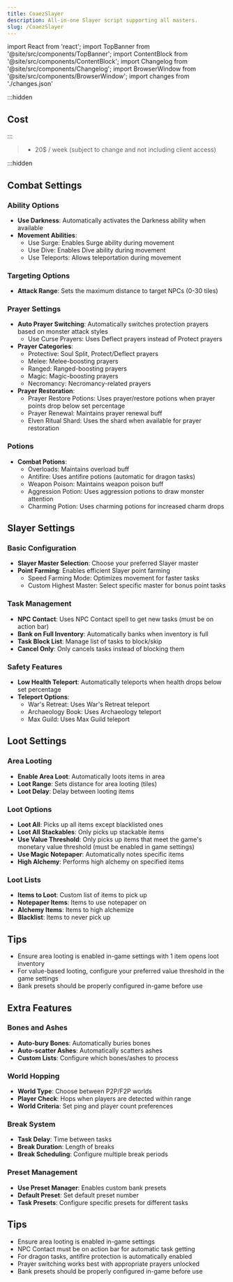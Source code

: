 ```yaml
---
title: CoaezSlayer
description: All-in-one Slayer script supporting all masters.
slug: /CoaezSlayer
---
```


import React from 'react';
import TopBanner from '@site/src/components/TopBanner';
import ContentBlock from '@site/src/components/ContentBlock';
import Changelog from '@site/src/components/Changelog';
import BrowserWindow from '@site/src/components/BrowserWindow';
import changes from './changes.json'

<TopBanner title="CoaezSlayer" author="coaeasy" version="v1.0.0" skill="Slayer">
</TopBanner>

:::hidden

## Cost

:::

<ContentBlock title="Cost">

> - 20$ / week (subject to change and not including client access)

</ContentBlock>

:::hidden

## Combat Settings

### Ability Options
- **Use Darkness**: Automatically activates the Darkness ability when available
- **Movement Abilities**:
    - Use Surge: Enables Surge ability during movement
    - Use Dive: Enables Dive ability during movement
    - Use Teleports: Allows teleportation during movement

### Targeting Options
- **Attack Range**: Sets the maximum distance to target NPCs (0-30 tiles)

### Prayer Settings
- **Auto Prayer Switching**: Automatically switches protection prayers based on monster attack styles
    - Use Curse Prayers: Uses Deflect prayers instead of Protect prayers
- **Prayer Categories**:
    - Protective: Soul Split, Protect/Deflect prayers
    - Melee: Melee-boosting prayers
    - Ranged: Ranged-boosting prayers
    - Magic: Magic-boosting prayers
    - Necromancy: Necromancy-related prayers
- **Prayer Restoration**:
    - Prayer Restore Potions: Uses prayer/restore potions when prayer points drop below set percentage
    - Prayer Renewal: Maintains prayer renewal buff
    - Elven Ritual Shard: Uses the shard when available for prayer restoration

### Potions
- **Combat Potions**:
    - Overloads: Maintains overload buff
    - Antifire: Uses antifire potions (automatic for dragon tasks)
    - Weapon Poison: Maintains weapon poison buff
    - Aggression Potion: Uses aggression potions to draw monster attention
    - Charming Potion: Uses charming potions for increased charm drops

## Slayer Settings

### Basic Configuration
- **Slayer Master Selection**: Choose your preferred Slayer master
- **Point Farming**: Enables efficient Slayer point farming
    - Speed Farming Mode: Optimizes movement for faster tasks
    - Custom Highest Master: Select specific master for bonus point tasks

### Task Management
- **NPC Contact**: Uses NPC Contact spell to get new tasks (must be on action bar)
- **Bank on Full Inventory**: Automatically banks when inventory is full
- **Task Block List**: Manage list of tasks to block/skip
- **Cancel Only**: Only cancels tasks instead of blocking them

### Safety Features
- **Low Health Teleport**: Automatically teleports when health drops below set percentage
- **Teleport Options**:
    - War's Retreat: Uses War's Retreat teleport
    - Archaeology Book: Uses Archaeology teleport
    - Max Guild: Uses Max Guild teleport

## Loot Settings

### Area Looting
- **Enable Area Loot**: Automatically loots items in area
- **Loot Range**: Sets distance for area looting (tiles)
- **Loot Delay**: Delay between looting items

### Loot Options
- **Loot All**: Picks up all items except blacklisted ones
- **Loot All Stackables**: Only picks up stackable items
- **Use Value Threshold**: Only picks up items that meet the game's monetary value threshold (must be enabled in game settings)
- **Use Magic Notepaper**: Automatically notes specific items
- **High Alchemy**: Performs high alchemy on specified items

### Loot Lists
- **Items to Loot**: Custom list of items to pick up
- **Notepaper Items**: Items to use notepaper on
- **Alchemy Items**: Items to high alchemize
- **Blacklist**: Items to never pick up

## Tips
- Ensure area looting is enabled in-game settings with 1 item opens loot inventory
- For value-based looting, configure your preferred value threshold in the game settings
- Bank presets should be properly configured in-game before use

## Extra Features

### Bones and Ashes
- **Auto-bury Bones**: Automatically buries bones
- **Auto-scatter Ashes**: Automatically scatters ashes
- **Custom Lists**: Configure which bones/ashes to process

### World Hopping
- **World Type**: Choose between P2P/F2P worlds
- **Player Check**: Hops when players are detected within range
- **World Criteria**: Set ping and player count preferences

### Break System
- **Task Delay**: Time between tasks
- **Break Duration**: Length of breaks
- **Break Scheduling**: Configure multiple break periods

### Preset Management
- **Use Preset Manager**: Enables custom bank presets
- **Default Preset**: Set default preset number
- **Task Presets**: Configure specific presets for different tasks

## Tips
- Ensure area looting is enabled in-game settings
- NPC Contact must be on action bar for automatic task getting
- For dragon tasks, antifire protection is automatically enabled
- Prayer switching works best with appropriate prayers unlocked
- Bank presets should be properly configured in-game before use